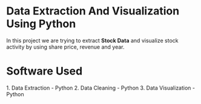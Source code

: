 # Data Extraction And Visualization Using Python


In this project we are trying to extract **Stock Data** and visualize stock activity by using share price, revenue and year.


<h1> Software Used </h1>
1. Data Extraction - Python
2. Data Cleaning - Python
3. Data Visualization - Python

